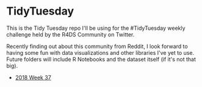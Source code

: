 # TidyTuesday

This is the Tidy Tuesday repo I'll be using for the #TidyTuesday weekly challenge held by
the R4DS Community on Twitter.

Recently finding out about this community from Reddit, I look forward to having some
fun with data visualizations and other libraries I've yet to use. Future folders will
include R Notebooks and the dataset itself (if it's not that big).

* [2018 Week 37](https://github.com/JerrickTram/TidyTuesday/tree/master/2018%20Week%2037%20NYC%20Restaurant%20Inspections)
